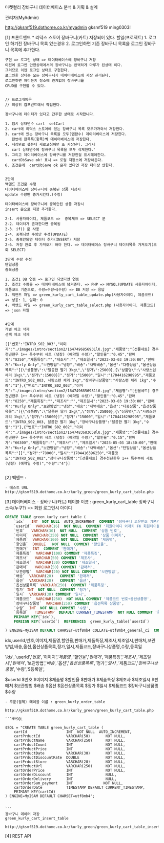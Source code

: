 마켓컬리 장바구니 데이터베이스  분석 & 기획 & 설계

관리자(MyAdmin) 

http://gksmf519.dothome.co.kr/myadmin
gksmf519
ming0303!

[1] 프론트앤드
    * 리덕스 스토어 장바구니(카트) 저장되어 있다.
    할일(프로젝트)
    1. 로그인 하기전 장바구니 목록 있는경우
    2. 로그인하면 기존 장바구니 목록을 로그인 장바구니 목록에 추가한다.

    구현 => 로그인 상태 => 데이터베이스에 장바구니 저장
    이전에 로그인 안한상태에서의 장바구니는 완벽하게 마루가 된상태 이다.
    그러므로 이젠 로그인 상태로 구현한다.
    로그인한 상태는 모든 장바구니가 데이터베이스에 저장 관리된다.
    로그인하면 어디든지 장소에 관계없이 장바구니를 
    CRUD를 구현할 수 있다.


    // 프로그래밍은 
    // 최상위 컴포넌트에서 작업한다.

    장바구니에 데이터가 있다고 간주한 상태로 시작합니다.

    1. 임시 상태변수 cart  setCart
    2. cart에 리덕스 스토어에 있는 장바구니 목록 모두가져와서 저장한다.
    3. cart에 있는 장바구니 목록을 모두(맵함수) 데이터베이스에 저장한다.
       한번에 한목록(항목)씩 데이터베이스에 저장한다.
    4. 저장완료 했는데 새로고침하면 또 저장된다. 그래서
       cart 상태변수에 장바구니 목록을 모두 삭제한다.'
    5. 그리고 데이터베이스에 장바구니를 저장한걸 표시해야한다. 
       cartDbSave ok! 표시 => 로컬 저장소에 저장해둔다.
    6. 조건문에  cartDbSave ok 문자 있다면 저장 더이상 안한다.


    2단계
    백앤드 조건문 수행
    데이터베이스에 장바구니에 중복된 상품 저장시
    update 수량만 증가시킨다.(수정)
    
    데이터베이스에 장바구니에 중복안된 상품 저장시
    insert 문으로 저장 추가한다.

    2-1. 사용자아이디, 제품코드 =>  중복체크 => SELECT 문
    2-2. 데이터가 존재한다면 중복됨
    2-3. if() 문 사용
    2-4. 중복되면 수량만 수정(UPDATE)
    2-5. 중복안되면 데이터 추가(INSERT) 저장
    2-6. 저장 완료 후 가져오기 해야 한다. => 데이터베이스 장바구니 데이터목록 가져오기(조회 SELECT)

    3단계 수량 수정
    단일상품
    중복상품

    1. 조건1 DB 연동 => 로그인 되었다면 연동
    2. 조건2 수량을 => 데이터베이스에 넘겨준다. => PHP => MYSQL(UPDATE 사용자아이디, 제품코드 기준으로, 수량=수량+$수량) => DB 저장 => 응답
    3. 백앤드 파일 => green_kurly_cart_table_update.php(사용자아이디, 제품코드) => 성공: 1, 실패: 0
    4. 백앤드 파일 => green_kurly_cart_table_select.php (사용자아이디, 제품코드) => json 파일

    
    4단계
    개별 체크 삭제
    선택 체크 삭제


```
[{"번호":"INTRO_S02_003","이미지":"./images/intro/section2/1647496856931l0.jpg","제품명":"[선물세트] 경주천년한우 1++ 특수부위 세트 (냉장) (예약일 수령)","할인율":"0.45","판매가":"8250","제품특징":"","제조사":"","제조일시":"2023-03-03 19:30:00","판매처":"Kurly Only","보관방법":"냉장","배송":"새벽배송","옵션":"다중상품","옵션상품목록":"[{\"상품명\":\"달콤한 딸기 3kg\",\"정가\":25000},{\"상품명\":\"사랑스런 체리 1kg\",\"정가\":15000}]","정가":"15000","일시":"1704416298995","제품코드":"INTRO_S02_003, 사랑스런 체리 1kg","장바구니상품명":"사랑스런 체리 1kg","수량":"1"},{"번호":"INTRO_S02_003","이미지":"./images/intro/section2/1647496856931l0.jpg","제품명":"[선물세트] 경주천년한우 1++ 특수부위 세트 (냉장) (예약일 수령)","할인율":"0.45","판매가":"8250","제품특징":"","제조사":"","제조일시":"2023-03-03 19:30:00","판매처":"Kurly Only","보관방법":"냉장","배송":"새벽배송","옵션":"다중상품","옵션상품목록":"[{\"상품명\":\"달콤한 딸기 3kg\",\"정가\":25000},{\"상품명\":\"사랑스런 체리 1kg\",\"정가\":15000}]","정가":"15000","일시":"1704416298995","제품코드":"INTRO_S02_003, 달콤한 딸기 3kg","장바구니상품명":"달콤한 딸기 3kg","수량":"1"},{"번호":"INTRO_S02_002","이미지":"./images/intro/section2/1647483683658l0.jpg","제품명":"[선물세트] 경주천년한우 1++ 특수부위 세트 (냉장) (예약일 수령)","할인율":"0.15","판매가":"66300","제품특징":"","제조사":"","제조일시":"2023-05-03 18:30:00","판매처":"Kurly Only","보관방법":"냉장","배송":"새벽배송","옵션":"단일상품","옵션상품목록":"[]","정가":"78000","일시":"1704416396250","제품코드":"INTRO_S02_002","장바구니상품명":"[선물세트] 경주천년한우 1++ 특수부위 세트 (냉장) (예약일 수령)","수량":"4"}]
    
```
    
    
[2] 백앤드 : 
    
    - 테스트 URL
    http://gksmf519.dothome.co.kr/kurly_green/green_kurly_cart_table.php

   


[3] 데이터베이스
    - 장바구니(카트) 테이블 이름 : green_kurly_cart_table
장바구니 소속(누구?) => 회원 로그인시 아이디

```SQL
CREATE TABLE green_kurly_cart_table (
    `idx`   INT  NOT NULL  AUTO_INCREMENT  COMMENT '장바구니 고유번호 기본키 PK',
    `userId`  VARCHAR(16)  NOT NULL  COMMENT '회원아이디 외래키 FK 회원테이블 참조',
    `번호`   VARCHAR(30)  NOT NULL  COMMENT '상품 번호',
    `이미지`  VARCHAR(250) NOT NULL  COMMENT '상품 이미지',
    `제품명`  VARCHAR(100) NOT NULL  COMMENT '제품명',
    `할인율`  DOUBLE   NOT NULL  COMMENT '할인율',
    `판매가`  INT  COMMENT '판매가',
    `제품특징`  VARCHAR(100) COMMENT '제품특징',
    `제조사`   VARCHAR(50) COMMENT '제조사',
    `제조일시`  VARCHAR(30) COMMENT '제조일시',
    `판매처`   VARCHAR(50) COMMENT '판매처',
    `보관방법`  VARCHAR(20) NOT NULL COMMENT '보관방법',
    `배송`  VARCHAR(20)   COMMENT '판매처',
    `옵션`  VARCHAR(20)   COMMENT '옵션',
    `옵션상품목록` VARCHAR(250)  COMMENT '제품특징',
    `정가` INT  NOT NULL  COMMENT '정가',
    `일시`  VARCHAR(30) COMMENT '일시',
    `제품코드`  VARCHAR(250)  NOT NULL COMMENT '제품코드 번호+옵션상품명',
    `장바구니상품명`  VARCHAR(250) COMMENT '옵션목록 상품명',
    `수량`  INT  NOT NULL COMMENT '수량',
    `등록일`   TIMESTAMP  DEFAULT CURRENT_TIMESTAMP  NOT NULL COMMENT '등록일',
    PRIMARY KEY(`idx`),    
    FOREIGN KEY(`userId`)  REFERENCES  green_kurly_table(`userId`)

) ENGINE=MyISAM DEFAULT CHARSET=utf8mb4 COLLATE=utf8mb4_general_ci  COMMENT '장바구니 고유번호 기본키 PK';

```

idx,userId,번호,이미지,제품명,할인율,판매가,제품특징,제조사,제조일시,판매처,보관방법,배송,옵션,옵션상품목록,정가,일시,제품코드,장바구니상품명,수량,등록일


'$idx','$userId','$번호','$이미지','$제품명','$할인율','$판매가','$제품특징','$제조사','$제조일시','$판매처','$보관방법','$배송','$옵션','$옵션상품목록','$정가','$일시','$제품코드','$장바구니상품명','$수량','$등록일',



$userId
$번호
$이미지
$제품명
$할인율
$판매가
$제품특징
$제조사
$제조일시
$판매처
$보관방법
$배송
$옵션
$옵션상품목록
$정가
$일시
$제품코드
$장바구니상품명
$수량




    - 주문(결제) 테이블 이름 : green_kurly_order_table
   
    http://gksmf519.dothome.co.kr/kurly_green/green_kurly_cart_table.php

    ```MYSQL      
        
    $SQL = "CREATE TABLE green_kurly_cart_table (
        cartId                  INT  NOT NULL  AUTO_INCREMENT,
        cartPrductId            VARCHAR(50)       NOT NULL,
        cartPrductName          VARCHAR(250)      NOT NULL,
        cartPrductCount         INT               NOT NULL,
        cartPrductPrice         INT               NOT NULL,
        cartPrductDate          VARCHAR(30)       NOT NULL,
        cartPrductDiscountRate  DOUBLE            NOT NULL,
        cartPrductStore         VARCHAR(20)       NOT NULL,        
        cartPrductUrl           VARCHAR(250)      NOT NULL,        
        cartOrderPrice          INT               NOT NULL,
        cartOrderDiscount       INT               NULL,
        cartOrderDelivery       INT               NULL,
        cartOrderSum_payment    INT              NOT NULL,
        cartOrderDate           TIMESTAMP DEFAULT CURRENT_TIMESTAMP,
        PRIMARY KEY(cartId)
    ) ENGINE=MyISAM DEFAULT CHARSET=utf8mb4";


    ```
    장바구니 데이터 저장
    green_kurly_cart_insert_table
    
    http://gksmf519.dothome.co.kr/kurly_green/green_kurly_cart_table_insert.php



[4] REST API 
    










